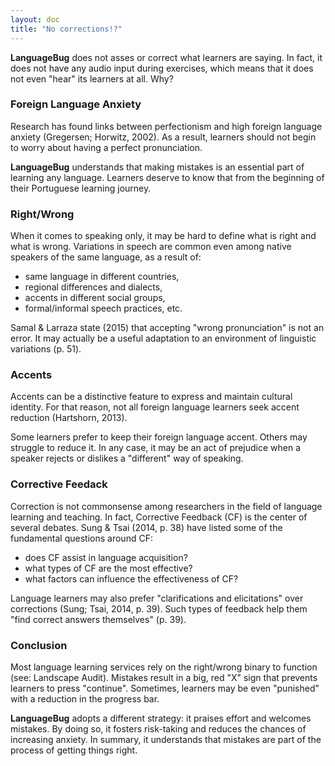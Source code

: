 ```yaml
---
layout: doc
title: "No corrections!?"
---
```


**LanguageBug** does not asses or correct what learners are saying. In fact, it does not have any audio input during exercises, which means that it does not even "hear" its learners at all. Why?

### Foreign Language Anxiety

Research has found links between perfectionism and high foreign language anxiety (Gregersen; Horwitz, 2002). As a result, learners should not begin to worry about having a perfect pronunciation.

**LanguageBug** understands that making mistakes is an essential part of learning any language. Learners deserve to know that from the beginning of their Portuguese learning journey.

### Right/Wrong

When it comes to speaking only, it may be hard to define what is right and what is wrong. Variations in speech are common even among native speakers of the same language, as a result of:

* same language in different countries,
* regional differences and dialects,
* accents in different social groups,
* formal/informal speech practices, etc.

Samal & Larraza state (2015) that accepting "wrong pronunciation" is not an error. It may actually be a useful adaptation to an environment of linguistic variations (p. 51).

### Accents

Accents can be a distinctive feature to express and maintain cultural identity. For that reason, not all foreign language learners seek accent reduction (Hartshorn, 2013).

Some learners prefer to keep their foreign language accent. Others may struggle to reduce it. In any case, it may be an act of prejudice when a speaker rejects or dislikes a "different" way of speaking.

### Corrective Feedack

Correction is not commonsense among researchers in the field of language learning and teaching. In fact, Corrective Feedback (CF) is the center of several debates. Sung & Tsai (2014, p. 38) have listed some of the fundamental questions around CF:

* does CF assist in language acquisition?
* what types of CF are the most effective?
* what factors can influence the effectiveness of CF?

Language learners may also prefer "clarifications and elicitations" over corrections (Sung; Tsai, 2014, p. 39). Such types of feedback help them "find correct answers themselves" (p. 39).

### Conclusion

Most language learning services rely on the right/wrong binary to function (see: Landscape Audit). Mistakes result in a big, red "X" sign that prevents learners to press "continue". Sometimes, learners may be even "punished" with a reduction in the progress bar.

**LanguageBug** adopts a different strategy: it praises effort and welcomes mistakes. By doing so, it fosters risk-taking and reduces the chances of increasing anxiety. In summary, it understands that mistakes are part of the process of getting things right. 